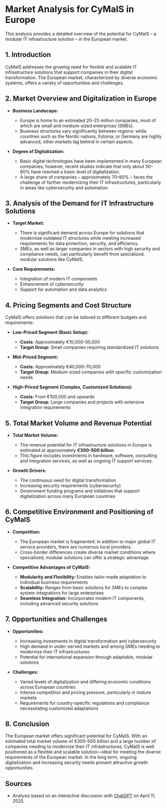 # Market Analysis for CyMaIS in Europe

This analysis provides a detailed overview of the potential for CyMaIS – a modular IT infrastructure solution – in the European market.

## 1. Introduction
CyMaIS addresses the growing need for flexible and scalable IT infrastructure solutions that support companies in their digital transformation. The European market, characterized by diverse economic systems, offers a variety of opportunities and challenges.

## 2. Market Overview and Digitalization in Europe
- **Business Landscape:**  
  - Europe is home to an estimated 20–25 million companies, most of which are small and medium-sized enterprises (SMEs).
  - Business structures vary significantly between regions: while countries such as the Nordic nations, Estonia, or Germany are highly advanced, other markets lag behind in certain aspects.

- **Degree of Digitalization:**  
  - Basic digital technologies have been implemented in many European companies; however, recent studies indicate that only about 50–60% have reached a basic level of digitalization.
  - A large share of companies – approximately 70–80% – faces the challenge of further modernizing their IT infrastructures, particularly in areas like cybersecurity and automation.

## 3. Analysis of the Demand for IT Infrastructure Solutions
- **Target Market:**  
  - There is significant demand across Europe for solutions that modernize outdated IT structures while meeting increased requirements for data protection, security, and efficiency.
  - SMEs, as well as larger companies in sectors with high security and compliance needs, can particularly benefit from specialized, modular solutions like CyMaIS.

- **Core Requirements:**  
  - Integration of modern IT components  
  - Enhancement of cybersecurity  
  - Support for automation and data analytics

## 4. Pricing Segments and Cost Structure
CyMaIS offers solutions that can be tailored to different budgets and requirements:

- **Low-Priced Segment (Basic Setup):**  
  - **Costs:** Approximately €10,000–30,000  
  - **Target Group:** Small companies requiring standardized IT solutions

- **Mid-Priced Segment:**  
  - **Costs:** Approximately €40,000–70,000  
  - **Target Group:** Medium-sized companies with specific customization needs

- **High-Priced Segment (Complex, Customized Solutions):**  
  - **Costs:** From €100,000 and upwards  
  - **Target Group:** Large companies and projects with extensive integration requirements

## 5. Total Market Volume and Revenue Potential
- **Total Market Volume:**  
  - The revenue potential for IT infrastructure solutions in Europe is estimated at approximately **€300–500 billion**.
  - This figure includes investments in hardware, software, consulting and integration services, as well as ongoing IT support services.

- **Growth Drivers:**  
  - The continuous need for digital transformation  
  - Increasing security requirements (cybersecurity)  
  - Government funding programs and initiatives that support digitalization across many European countries

## 6. Competitive Environment and Positioning of CyMaIS
- **Competition:**  
  - The European market is fragmented: in addition to major global IT service providers, there are numerous local providers.
  - Cross-border differences create diverse market conditions where specialized, modular solutions can offer a strategic advantage.

- **Competitive Advantages of CyMaIS:**  
  - **Modularity and Flexibility:** Enables tailor-made adaptation to individual business requirements  
  - **Scalability:** Ranges from basic solutions for SMEs to complex system integrations for large enterprises  
  - **Seamless Integration:** Incorporates modern IT components, including advanced security solutions

## 7. Opportunities and Challenges
- **Opportunities:**  
  - Increasing investments in digital transformation and cybersecurity  
  - High demand in under-served markets and among SMEs needing to modernize their IT infrastructures  
  - Potential for international expansion through adaptable, modular solutions

- **Challenges:**  
  - Varied levels of digitalization and differing economic conditions across European countries  
  - Intense competition and pricing pressure, particularly in mature markets  
  - Requirements for country-specific regulations and compliance necessitating customized adaptations

## 8. Conclusion
The European market offers significant potential for CyMaIS. With an estimated total market volume of €300–500 billion and a large number of companies needing to modernize their IT infrastructures, CyMaIS is well positioned as a flexible and scalable solution—ideal for meeting the diverse requirements of the European market. In the long term, ongoing digitalization and increasing security needs present attractive growth opportunities.

## Sources
- Analysis based on an interactive discussion with [ChatGPT](https://chatgpt.com/c/67f95f70-865c-800f-bd97-864a36f9b498) on April 11, 2025.
